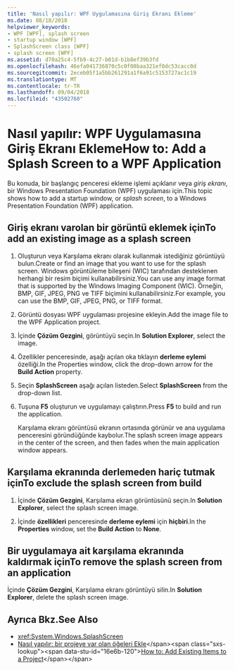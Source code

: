 ```yaml
---
title: 'Nasıl yapılır: WPF Uygulamasına Giriş Ekranı Ekleme'
ms.date: 08/18/2018
helpviewer_keywords:
- WPF [WPF], splash screen
- startup window [WPF]
- SplashScreen class [WPF]
- splash screen [WPF]
ms.assetid: d70a25c4-5fb9-4c27-b01d-b1b8ef39b3fd
ms.openlocfilehash: 46efa041736870c5c0f08baa321ef0dc53cacc0d
ms.sourcegitcommit: 2eceb05f1a5bb261291a1f6a91c5153727ac1c19
ms.translationtype: MT
ms.contentlocale: tr-TR
ms.lasthandoff: 09/04/2018
ms.locfileid: "43502760"
---
```

# <a name="how-to-add-a-splash-screen-to-a-wpf-application"></a><span data-ttu-id="16e6b-102">Nasıl yapılır: WPF Uygulamasına Giriş Ekranı Ekleme</span><span class="sxs-lookup"><span data-stu-id="16e6b-102">How to: Add a Splash Screen to a WPF Application</span></span>

<span data-ttu-id="16e6b-103">Bu konuda, bir başlangıç penceresi ekleme işlemi açıklanır veya *giriş ekranı*, bir Windows Presentation Foundation (WPF) uygulaması için.</span><span class="sxs-lookup"><span data-stu-id="16e6b-103">This topic shows how to add a startup window, or *splash screen*, to a Windows Presentation Foundation (WPF) application.</span></span>

## <a name="to-add-an-existing-image-as-a-splash-screen"></a><span data-ttu-id="16e6b-104">Giriş ekranı varolan bir görüntü eklemek için</span><span class="sxs-lookup"><span data-stu-id="16e6b-104">To add an existing image as a splash screen</span></span>

1.  <span data-ttu-id="16e6b-105">Oluşturun veya Karşılama ekranı olarak kullanmak istediğiniz görüntüyü bulun.</span><span class="sxs-lookup"><span data-stu-id="16e6b-105">Create or find an image that you want to use for the splash screen.</span></span> <span data-ttu-id="16e6b-106">Windows görüntüleme bileşeni (WIC) tarafından desteklenen herhangi bir resim biçimi kullanabilirsiniz.</span><span class="sxs-lookup"><span data-stu-id="16e6b-106">You can use any image format that is supported by the Windows Imaging Component (WIC).</span></span> <span data-ttu-id="16e6b-107">Örneğin, BMP, GIF, JPEG, PNG ve TIFF biçimini kullanabilirsiniz.</span><span class="sxs-lookup"><span data-stu-id="16e6b-107">For example, you can use the BMP, GIF, JPEG, PNG, or TIFF format.</span></span>

2.  <span data-ttu-id="16e6b-108">Görüntü dosyası WPF uygulaması projesine ekleyin.</span><span class="sxs-lookup"><span data-stu-id="16e6b-108">Add the image file to the WPF Application project.</span></span>

3.  <span data-ttu-id="16e6b-109">İçinde **Çözüm Gezgini**, görüntüyü seçin.</span><span class="sxs-lookup"><span data-stu-id="16e6b-109">In **Solution Explorer**, select the image.</span></span>

4.  <span data-ttu-id="16e6b-110">Özellikler penceresinde, aşağı açılan oka tıklayın **derleme eylemi** özelliği.</span><span class="sxs-lookup"><span data-stu-id="16e6b-110">In the Properties window, click the drop-down arrow for the **Build Action** property.</span></span>

5.  <span data-ttu-id="16e6b-111">Seçin **SplashScreen** aşağı açılan listeden.</span><span class="sxs-lookup"><span data-stu-id="16e6b-111">Select **SplashScreen** from the drop-down list.</span></span>

6.  <span data-ttu-id="16e6b-112">Tuşuna **F5** oluşturun ve uygulamayı çalıştırın.</span><span class="sxs-lookup"><span data-stu-id="16e6b-112">Press **F5** to build and run the application.</span></span>

     <span data-ttu-id="16e6b-113">Karşılama ekranı görüntüsü ekranın ortasında görünür ve ana uygulama penceresini göründüğünde kaybolur.</span><span class="sxs-lookup"><span data-stu-id="16e6b-113">The splash screen image appears in the center of the screen, and then fades when the main application window appears.</span></span>

## <a name="to-exclude-the-splash-screen-from-build"></a><span data-ttu-id="16e6b-114">Karşılama ekranında derlemeden hariç tutmak için</span><span class="sxs-lookup"><span data-stu-id="16e6b-114">To exclude the splash screen from build</span></span>

1.  <span data-ttu-id="16e6b-115">İçinde **Çözüm Gezgini**, Karşılama ekran görüntüsünü seçin.</span><span class="sxs-lookup"><span data-stu-id="16e6b-115">In **Solution Explorer**, select the splash screen image.</span></span>

2.  <span data-ttu-id="16e6b-116">İçinde **özellikleri** penceresinde **derleme eylemi** için **hiçbiri**.</span><span class="sxs-lookup"><span data-stu-id="16e6b-116">In the **Properties** window, set the **Build Action** to **None**.</span></span>

## <a name="to-remove-the-splash-screen-from-an-application"></a><span data-ttu-id="16e6b-117">Bir uygulamaya ait karşılama ekranında kaldırmak için</span><span class="sxs-lookup"><span data-stu-id="16e6b-117">To remove the splash screen from an application</span></span>

<span data-ttu-id="16e6b-118">İçinde **Çözüm Gezgini**, Karşılama ekranı görüntüyü silin.</span><span class="sxs-lookup"><span data-stu-id="16e6b-118">In **Solution Explorer**, delete the splash screen image.</span></span>

## <a name="see-also"></a><span data-ttu-id="16e6b-119">Ayrıca Bkz.</span><span class="sxs-lookup"><span data-stu-id="16e6b-119">See Also</span></span>

- <xref:System.Windows.SplashScreen>
- <span data-ttu-id="16e6b-120">[Nasıl yapılır: bir projeye var olan öğeleri Ekle](https://docs.microsoft.com/previous-versions/visualstudio/visual-studio-2010/9f4t9t92(v=vs.100))</span><span class="sxs-lookup"><span data-stu-id="16e6b-120">[How to: Add Existing Items to a Project](https://docs.microsoft.com/previous-versions/visualstudio/visual-studio-2010/9f4t9t92(v=vs.100))</span></span>
